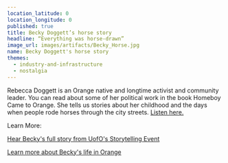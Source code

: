 ```yaml
---
location_latitude: 0
location_longitude: 0
published: true
title: Becky Doggett’s horse story
headline: “Everything was horse-drawn”
image_url: images/artifacts/Becky_Horse.jpg
name: Becky Doggett's horse story
themes:
  - industry-and-infrastructure
  - nostalgia
---
```

Rebecca Doggett is an Orange native and longtime activist and community leader. You can read about some of her political work in the book Homeboy Came to Orange.  She tells us stories about her childhood and the days when people rode horses through the city streets. [Listen here.](https://soundcloud.com/user-773139664/horse-draw-business-in-orange-by-becky-doggett)  

Learn More:  

[Hear Becky's full story from UofO's Storytelling Event](https://soundcloud.com/user-773139664/beckydoggett-full-audio)  

[Learn more about Becky's life in Orange](http://hiddentreasuresoforange.org/artifacts/becky-doggett-nola)
